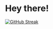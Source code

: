 # Hey there!

[![GitHub Streak](https://streak-stats.demolab.com?user=huda-hussein&theme=tokyonight-duo&date_format=j%20M%5B%20Y%5D&card_width=600&currStreakNum=0040FF)](https://git.io/streak-stats)
